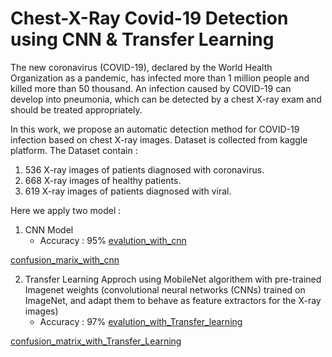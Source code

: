 # Chest-X-Ray Covid-19 Detection using CNN & Transfer Learning
The new coronavirus (COVID-19), declared by the World Health Organization as a pandemic, has infected more than 1 million people and killed more than 50 thousand.
An infection caused by COVID-19 can develop into pneumonia, which can be detected by a chest X-ray exam and should be treated appropriately.

In this work, we propose an automatic detection method for COVID-19 infection based on chest X-ray images. Dataset is collected from kaggle platform.
The Dataset contain :
1. 536 X-ray images of patients diagnosed with coronavirus.
2. 668 X-ray images of healthy patients.
3. 619 X-ray images of patients diagnosed with viral.

Here we apply two model :
1. CNN Model 
   - Accuracy : 95%
[evalution_with_cnn]()

[confusion_marix_with_cnn]()

2. Transfer Learning Approch using MobileNet algorithem with pre-trained Imagenet weights
 (convolutional neural networks (CNNs) trained on ImageNet, and adapt them to behave as feature extractors for the X-ray images)
   - Accuracy : 97%
[evalution_with_Transfer_learning]()

[confusion_matrix_with_Transfer_Learning]()
